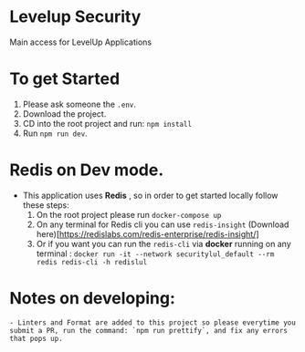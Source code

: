 # Levelup Security

Main access for LevelUp Applications

# To get Started
 1. Please ask someone the `.env`.
 2. Download the project.
 3. CD into the root project and run: `npm install`
 4. Run `npm run dev`.

# Redis on Dev mode.

 - This application uses **Redis** , so in order to get started locally follow these steps:
    1. On the root project please run `docker-compose up`
    2. On any terminal for Redis cli you can use `redis-insight` (Download here)[https://redislabs.com/redis-enterprise/redis-insight/]
    3. Or if you want you can run the `redis-cli` via **docker**  running on any terminal :  `docker run -it --network securitylul_default --rm redis redis-cli -h redislul`

# Notes on developing:
    - Linters and Format are added to this project so please everytime you submit a PR, run the command: `npm run prettify`, and fix any errors that pops up.
 
